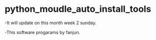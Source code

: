 # python_moudle_auto_install_tools

-It will update on this month week 2 sunday.

-This software progarams by fanjun.
